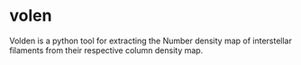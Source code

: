 # volen
Volden is a python tool for extracting the Number density map of interstellar filaments from their respective column density map.
